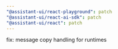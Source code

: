 ```yaml
---
"@assistant-ui/react-playground": patch
"@assistant-ui/react-ai-sdk": patch
"@assistant-ui/react": patch
---
```


fix: message copy handling for runtimes

